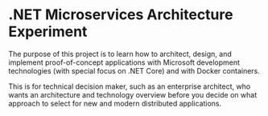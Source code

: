 # .NET Microservices Architecture Experiment
The purpose of this project is to learn how to architect, design, and implement proof-of-concept applications with Microsoft development technologies (with special focus on .NET Core) and with Docker containers.

This is for technical decision maker, such as an enterprise architect, who wants an architecture and technology overview before you decide on what approach to select for new and modern distributed applications.
